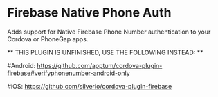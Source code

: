 # Firebase Native Phone Auth #
Adds support for Native Firebase Phone Number authentication to your Cordova or PhoneGap apps.

** THIS PLUGIN IS UNFINISHED, USE THE FOLLOWING INSTEAD: **

#Android:
https://github.com/apptum/cordova-plugin-firebase#verifyphonenumber-android-only

#iOS:
https://github.com/silverio/cordova-plugin-firebase
